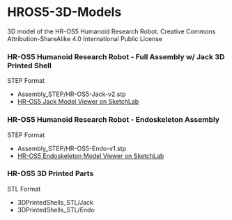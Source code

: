 # HROS5-3D-Models
3D model of the HR-OS5 Humanoid Research Robot.
Creative Commons Attribution-ShareAlike 4.0 International Public License

### HR-OS5 Humanoid Research Robot - Full Assembly w/ Jack 3D Printed Shell
STEP Format
* Assembly_STEP/HR-OS5-Jack-v2.stp
* [HR-OS5 Jack Model Viewer on SketchLab](https://skfb.ly/CBqw) 

### HR-OS5 Humanoid Research Robot - Endoskeleton Assembly
STEP Format
* Assembly_STEP/HR-OS5-Endo-v1.stp
* [HR-OS5 Endoskeleton Model Viewer on SketchLab](https://skfb.ly/CEJK)

### HR-OS5 3D Printed Parts 
STL Format
* 3DPrintedShells_STL/Jack
* 3DPrintedShells_STL/Endo
 


